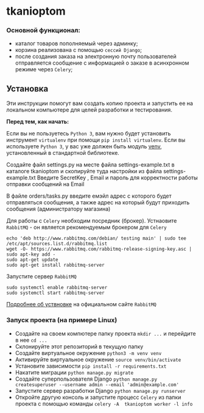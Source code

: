 # tkanioptom

### Основной функционал:
- каталог товаров пополняемый через админку;
- корзина реализована с помощью `сессий Django`;
- после создания заказа  на электронную почту пользователей отправляется сообщение с информацией о заказе в асинхронном режиме через `Celery`;

## Установка
Эти инструкции помогут вам создать копию проекта и запустить ее на локальном компьютере для целей разработки и тестирования.

**Перед тем, как начать:**

Если вы не пользуетесь `Python 3`, вам нужно будет установить инструмент `virtualenv` при помощи `pip install virtualenv`. 
Если вы используете `Python 3`, у вас уже должен быть модуль [venv](https://docs.python.org/3/library/venv.html), установленный в стандартной библиотеке.

Создайте файл settings.py на месте файла settings-example.txt в каталоге tkanioptom и скопируйте туда настройки из файла settings-example.txt
Введите SecretKey , Email и пароль для корректности работы отправки сообщений на Email

В файле orders/tasks.py введите емэйл адрес с которого будет отправляться сообщения, а также адрес на который будут приходить сообщения (администратору магазина)

Для работы c `Celery` необходим посредник (брокер). 
Устнаовите `RabbitMQ` - он является рекомендуемым брокером для `Celery`
```
echo 'deb http://www.rabbitmq.com/debian/ testing main' | sudo tee /etc/apt/sources.list.d/rabbitmq.list
wget -O- https://www.rabbitmq.com/rabbitmq-release-signing-key.asc | sudo apt-key add -
sudo apt-get update
sudo apt-get install rabbitmq-server
```
Запустите сервер `RabbitMQ`
```
sudo systemctl enable rabbitmq-server
sudo systemctl start rabbitmq-server
```
[Подробнее об уствновке](https://www.rabbitmq.com/download.html) на официальном сайте `RabbitMQ`

### Запуск проекта (на примере Linux)
- Создайте на своем компютере папку проекта `mkdir ...` и перейдите в нее `cd ...`
- Склонируйте этот репозиторий в текущую папку
- Создайте виртуальное окружение `python3 -m venv venv`
- Активируйте виртуальное окружение `source venv/bin/activate`
- Установите зависимости `pip install -r requirements.txt`
- Накатите миграции `python manage.py migrate`
- Создайте суперпользователя Django `python manage.py createsuperuser --username admin --email 'admin@example.com'`
- Запустите сервер разработки Django `python manage.py runserver`
- Откройте другую консоль и запустите процесс `Celery` из папки проекта с помощью команды `celery -A  tkanioptom worker -l info`
